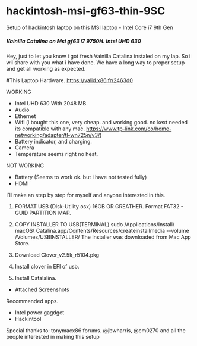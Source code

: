 # hackintosh-msi-gf63-thin-9SC
Setup of hackintosh laptop on this MSI laptop - Intel Core i7 9th Gen

<h5>Vainilla Catalina on Msi gf63 i7 9750H. Intel UHD 630 </h5>

Hey, just to let you know i got fresh Vainilla Catalina instaled on my lap.
So i wil share with you what i have done. We have a long way to proper setup
and get all working as expected.

#This Laptop Hardware.
https://valid.x86.fr/2463d0

WORKING
- Intel UHD 630 With 2048 MB.
- Audio
- Ethernet
- Wifi (i bought this one, very cheap. and working good. no kext needed its
  compatible with any mac. https://www.tp-link.com/co/home-networking/adapter/tl-wn725n/v3/)
- Battery indicator, and charging.
- Camera
- Temperature seems right no heat.

NOT WORKING
- Battery (Seems to work ok. but i have not tested fully)
- HDMI

I´ll make an step by step for myself and anyone interested in this.

1. FORMAT USB (Disk-Utility osx) 16GB OR GREATHER.
   Format FAT32 - GUID PARTITION MAP.

2. COPY INSTALLER TO USB(TERMINAL)
   sudo /Applications/Install\ macOS\ Catalina.app/Contents/Resources/createinstallmedia --volume /Volumes/USBINSTALLER/
   The Installer was downloaded from Mac App Store.

3. Download Clover_v2.5k_r5104.pkg

4. Install clover in EFI of usb.

6. Install Catalalina.

- Attached
Screenshots

Recommended apps.
- Intel power gagdget
- Hackintool

Special thanks to: tonymacx86 forums.
@jbwharris, @cm0270 and all the people interested in making this setup
